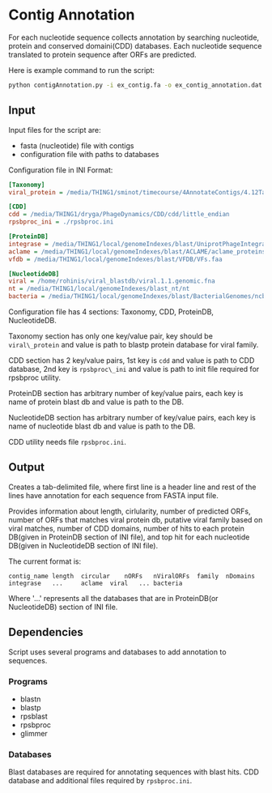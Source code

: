 # Contig Annotation

For each nucleotide sequence collects annotation by searching nucleotide, protein and conserved domaini(CDD)
databases. Each nucleotide sequence translated to protein sequence after ORFs are predicted.

Here is example command to run the script:

```bash
python contigAnnotation.py -i ex_contig.fa -o ex_contig_annotation.dat -d databases.ini
```

## Input 

Input files for the script are:

* fasta (nucleotide) file with contigs
* configuration file with paths to databases

Configuration file in INI Format:

```ini
[Taxonomy]
viral_protein = /media/THING1/sminot/timecourse/4AnnotateContigs/4.12TaxonomicFamily/4.12.1ViralFamilyProteinsDB/

[CDD]
cdd = /media/THING1/dryga/PhageDynamics/CDD/cdd/little_endian 
rpsbproc_ini = ./rpsbproc.ini

[ProteinDB]
integrase = /media/THING1/local/genomeIndexes/blast/UniprotPhageIntegrase.fasta
aclame = /media/THING1/local/genomeIndexes/blast/ACLAME/aclame_proteins_viruses_prophages_0.4.fasta
vfdb = /media/THING1/local/genomeIndexes/blast/VFDB/VFs.faa

[NucleotideDB]
viral = /home/rohinis/viral_blastdb/viral.1.1.genomic.fna
nt = /media/THING1/local/genomeIndexes/blast_nt/nt
bacteria = /media/THING1/local/genomeIndexes/blast/BacterialGenomes/ncbi_bacteria.fa
```

Configuration file has 4 sections: Taxonomy, CDD, ProteinDB, NucleotideDB.

Taxonomy section has only one key/value pair, key should be `viral\_protein`
and value is path to blastp protein database for viral family.

CDD section has 2 key/value pairs, 1st key is `cdd` and value is path to CDD database,
2nd key is `rpsbproc\_ini` and value is path to init file required for rpsbproc utility. 

ProteinDB section has arbitrary number of key/value pairs, each key is name of
protein blast db and value is path to the DB.

NucleotideDB section has arbitrary number of key/value pairs, each key is name of
nucleotide blast db and value is path to the DB.

CDD utility needs file `rpsbproc.ini`.

## Output

Creates a tab-delimited file, where first line is a header line
and rest of the lines have annotation for each sequence from FASTA input file. 

Provides information about length, cirlularity, number of predicted ORFs, number of
ORFs that matches viral protein db, putative viral family based on viral matches, number of CDD domains,
number of hits to each protein DB(given in ProteinDB section of INI file), 
and top hit for each nucleotide DB(given in NucleotideDB section of INI file).
 
The current format is:
```
contig_name	length	circular	nORFs	nViralORFs	family	nDomains	integrase   ... 	aclame	viral	...	bacteria
```
Where '...' represents all the databases that are in ProteinDB(or NucleotideDB) section of INI file.

## Dependencies

Script uses several programs and databases to add annotation to sequences.

### Programs

* blastn
* blastp
* rpsblast
* rpsbproc
* glimmer

### Databases

Blast databases are required for annotating sequences with blast hits.
CDD database and additional files required by `rpsbproc.ini`.

